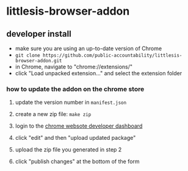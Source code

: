 # littlesis-browser-addon

## developer install

- make sure you are using an up-to-date version of Chrome
- `git clone https://github.com/public-accountability/littlesis-browser-addon.git`
- in Chrome, navigate to "chrome://extensions/"
- click "Load unpacked extension..." and select the extension folder

### how to update the addon on the chrome store

1) update the version number in `manifest.json `

2) create a new zip file: ` make zip `

3) login to the [chrome websote developer dashboard](https://chrome.google.com/webstore/developer/dashboard)

4) click "edit" and then "upload updated package"

5) upload the zip file you generated in step 2

6) click "publish changes" at the bottom of the form
